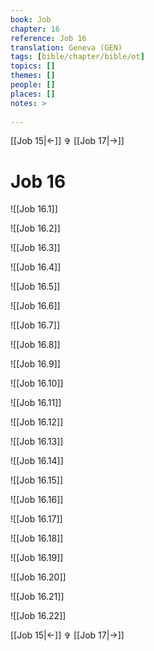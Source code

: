 ```yaml
---
book: Job
chapter: 16
reference: Job 16
translation: Geneva (GEN)
tags: [bible/chapter/bible/ot]
topics: []
themes: []
people: []
places: []
notes: >
  
---
```


[[Job 15|<-]] ✞ [[Job 17|->]]

# Job 16

![[Job 16.1]]

![[Job 16.2]]

![[Job 16.3]]

![[Job 16.4]]

![[Job 16.5]]

![[Job 16.6]]

![[Job 16.7]]

![[Job 16.8]]

![[Job 16.9]]

![[Job 16.10]]

![[Job 16.11]]

![[Job 16.12]]

![[Job 16.13]]

![[Job 16.14]]

![[Job 16.15]]

![[Job 16.16]]

![[Job 16.17]]

![[Job 16.18]]

![[Job 16.19]]

![[Job 16.20]]

![[Job 16.21]]

![[Job 16.22]]

[[Job 15|<-]] ✞ [[Job 17|->]]
